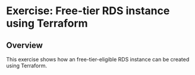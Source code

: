 # Exercise: Free-tier RDS instance using Terraform

## Overview

This exercise shows how an free-tier-eligible RDS instance can be created using Terraform.